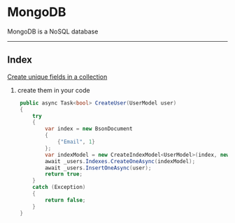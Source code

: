 # MongoDB

MongoDB is a NoSQL database

***

## Index

<ins>Create unique fields in a collection</ins>

1. create them in your code
``` C#
	public async Task<bool> CreateUser(UserModel user)
	{
		try
		{
			var index = new BsonDocument
			{
				{"Email", 1}
			};
			var indexModel = new CreateIndexModel<UserModel>(index, new CreateIndexOptions { Unique = true });
			await _users.Indexes.CreateOneAsync(indexModel);
			await _users.InsertOneAsync(user);
			return true;
		}
		catch (Exception)
		{
			return false;
		}
	}
```